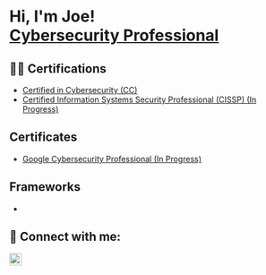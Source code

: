 <h1>Hi, I'm Joe! <br/><a href="https://www.linkedin.com/in/josephzick/">Cybersecurity Professional</a></h1>

<h2>👨‍💻 Certifications</h2>

- [Certified in Cybersecurity (CC)](https://www.credly.com/badges/78d46e61-deee-4787-8a0e-acde35723232/linked_in_profile)
- [Certified Information Systems Security Professional (CISSP) (In Progress)](https://www.isc2.org/Certifications/CISSP)

<h2>Certificates</h2>

- [Google Cybersecurity Professional (In Progress)](https://www.coursera.org/google-certificates/cybersecurity-certificate)

<h2>Frameworks</h2>

- 

<h2> 🤳 Connect with me:</h2>

[<img align="left" alt="JosephZick | LinkedIn" width="22px" src="https://cdn.jsdelivr.net/npm/simple-icons@v3/icons/linkedin.svg" />][linkedin]

[linkedin]: https://linkedin.com/in/josephzick

<!--
**jzick/jzick** is a ✨ _special_ ✨ repository because its `README.md` (this file) appears on your GitHub profile.

Here are some ideas to get you started:

- 🔭 I’m currently working on ...
- 🌱 I’m currently learning ...
- 👯 I’m looking to collaborate on ...
- 🤔 I’m looking for help with ...
- 💬 Ask me about ...
- 📫 How to reach me: ...
- 😄 Pronouns: ...
- ⚡ Fun fact: ...
-->

